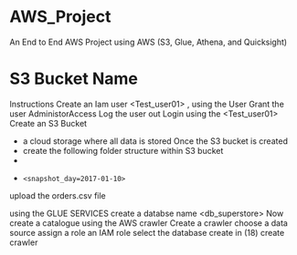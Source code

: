 # AWS_Project
An End to End AWS Project using AWS (S3, Glue, Athena, and Quicksight)

# S3 Bucket Name <my-s3-storages>

Instructions
Create an Iam user <Test_user01> , using the <Root> User
Grant the user AdministorAccess
Log the <Root> user out
Login using the <Test_user01>
Create an S3 Bucket 
  - a cloud storage where all data is stored
Once the S3 bucket is created
  - create the following folder structure within S3 bucket
  -   <orders>
  -     <snapshot_day=2017-01-10>      
upload the orders.csv file

using the GLUE SERVICES
create a databse name <db_superstore>
Now create a catalogue using the AWS crawler
Create a crawler
choose a data source 
assign a role an IAM role 
select the database create in (18)
create crawler
